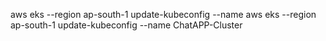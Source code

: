 aws eks --region ap-south-1 update-kubeconfig --name <cluster-name>
aws eks --region ap-south-1 update-kubeconfig --name ChatAPP-Cluster